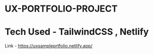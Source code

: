 # UX-PORTFOLIO-PROJECT
# Tech Used - TailwindCSS , Netlify
Link - https://uxsampleprtfolio.netlify.app/
